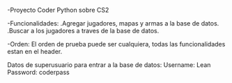-Proyecto Coder Python sobre CS2

-Funcionalidades: .Agregar jugadores, mapas y armas a la base de datos.
                  .Buscar a los jugadores a traves de la base de datos.

-Orden: El orden de prueba puede ser cualquiera, todas las funcionalidades estan en el header.

Datos de superusuario para entrar a la base de datos: Username: Lean
                                                      Password: coderpass
